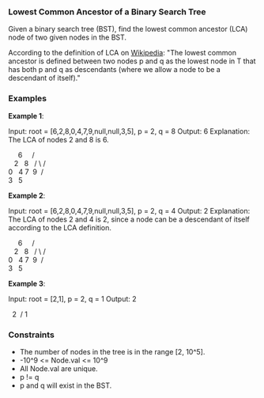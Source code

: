 ### Lowest Common Ancestor of a Binary Search Tree

Given a binary search tree (BST), find the lowest common ancestor (LCA) node of two given nodes in the BST.

According to the definition of LCA on [Wikipedia](https://en.wikipedia.org/wiki/Lowest_common_ancestor): "The lowest common ancestor is defined between two nodes p and q as the lowest node in T that has both p and q as descendants (where we allow a node to be a descendant of itself)."

### Examples

**Example 1**:

Input: root = [6,2,8,0,4,7,9,null,null,3,5], p = 2, q = 8
Output: 6
Explanation: The LCA of nodes 2 and 8 is 6.

&nbsp;&nbsp;&nbsp;&nbsp;&nbsp;6
&nbsp;&nbsp;&nbsp;&nbsp;/ \
&nbsp;&nbsp;&nbsp;2   8
&nbsp;&nbsp;/ \ / \
0   4 7  9
&nbsp;/ \
3   5

**Example 2**:

Input: root = [6,2,8,0,4,7,9,null,null,3,5], p = 2, q = 4
Output: 2
Explanation: The LCA of nodes 2 and 4 is 2, since a node can be a descendant of itself according to the LCA definition.

&nbsp;&nbsp;&nbsp;&nbsp;&nbsp;6
&nbsp;&nbsp;&nbsp;&nbsp;/ \
&nbsp;&nbsp;&nbsp;2   8
&nbsp;&nbsp;/ \ / \
0   4 7  9
&nbsp;/ \
3   5

**Example 3**:

Input: root = [2,1], p = 2, q = 1
Output: 2

&nbsp;&nbsp;2
&nbsp;/
1

### Constraints

* The number of nodes in the tree is in the range [2, 10^5].
* -10^9 <= Node.val <= 10^9
* All Node.val are unique.
* p != q
* p and q will exist in the BST.